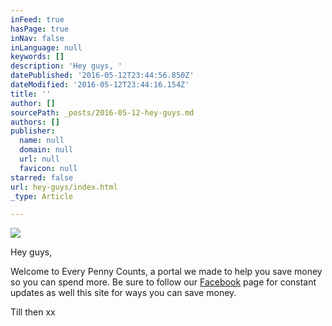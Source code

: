 ```yaml
---
inFeed: true
hasPage: true
inNav: false
inLanguage: null
keywords: []
description: 'Hey guys, '
datePublished: '2016-05-12T23:44:56.850Z'
dateModified: '2016-05-12T23:44:16.154Z'
title: ''
author: []
sourcePath: _posts/2016-05-12-hey-guys.md
authors: []
publisher:
  name: null
  domain: null
  url: null
  favicon: null
starred: false
url: hey-guys/index.html
_type: Article

---
```

![](https://the-grid-user-content.s3-us-west-2.amazonaws.com/a398ace5-ff71-433a-a2ba-5decf4ab8454.jpg)

Hey guys, 

Welcome to Every Penny Counts, a portal we made to help you save money so you can spend more. Be sure to follow our [Facebook][0] page for constant updates as well this site for ways you can save money. 

Till then xx

[0]: www.facebook.com/everypennyc